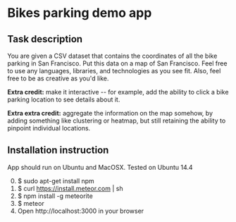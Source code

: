 Bikes parking demo app
======================

Task description
----------------
You are given a CSV dataset that contains the coordinates of all the bike parking in San Francisco. Put this data on a map of San Francisco. Feel free to use any languages, libraries, and technologies as you see fit. Also, feel free to be as creative as you'd like.

**Extra credit:** make it interactive -- for example, add the ability to click a bike parking location to see details about it.

**Extra extra credit:** aggregate the information on the map somehow, by adding something like clustering or heatmap, but still retaining the ability to pinpoint individual locations.

Installation instruction
------------------------
App should run on Ubuntu and MacOSX. Tested on Ubuntu 14.4

 0. $ sudo apt-get install npm
 1. $ curl https://install.meteor.com | sh
 2. $ npm install -g meteorite
 3. $ meteor
 3. Open http://localhost:3000 in your browser

